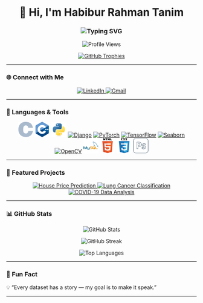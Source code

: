 <h1 align="center">👋 Hi, I'm Habibur Rahman Tanim</h1>

<h3 align="center">
  <img src="https://readme-typing-svg.demolab.com?font=Fira+Code&size=22&pause=1000&color=00C2FF&center=true&vCenter=true&width=550&lines=Aspiring+Machine+Learning+Engineer;Data+Analyst+%7C+Python+Developer;Deep+Learning+%26+Computer+Vision+Enthusiast;Turning+Data+into+Actionable+Insights" alt="Typing SVG" />
</h3>

<p align="center">
  <img src="https://komarev.com/ghpvc/?username=tanim2612&label=Profile%20Views&color=0e75b6&style=flat" alt="Profile Views" />
</p>

<p align="center">
  <a href="https://github.com/ryo-ma/github-profile-trophy">
    <img src="https://github-profile-trophy.vercel.app/?username=tanim2612&theme=onedark&margin-w=10&margin-h=10" alt="GitHub Trophies" />
  </a>
</p>

---

### 🌐 Connect with Me
<p align="center">
  <a href="https://www.linkedin.com/in/habibur-rahman-4b72b41b0/" target="_blank">
    <img src="https://img.shields.io/badge/LinkedIn-blue?logo=linkedin&logoColor=white" alt="LinkedIn"/>
  </a>
  <a href="mailto:tanim2612@gmail.com">
    <img src="https://img.shields.io/badge/Gmail-red?logo=gmail&logoColor=white" alt="Gmail"/>
  </a>
</p>

---

### 🧠 Languages & Tools
<p align="center">
  <a href="https://www.cprogramming.com/" target="_blank"><img src="https://raw.githubusercontent.com/devicons/devicon/master/icons/c/c-original.svg" alt="C" width="40" height="40"/></a>
  <a href="https://www.w3schools.com/cpp/" target="_blank"><img src="https://raw.githubusercontent.com/devicons/devicon/master/icons/cplusplus/cplusplus-original.svg" alt="C++" width="40" height="40"/></a>
  <a href="https://www.python.org/" target="_blank"><img src="https://raw.githubusercontent.com/devicons/devicon/master/icons/python/python-original.svg" alt="Python" width="40" height="40"/></a>
  <a href="https://www.djangoproject.com/" target="_blank"><img src="https://cdn.worldvectorlogo.com/logos/django.svg" alt="Django" width="40" height="40"/></a>
  <a href="https://pytorch.org/" target="_blank"><img src="https://www.vectorlogo.zone/logos/pytorch/pytorch-icon.svg" alt="PyTorch" width="40" height="40"/></a>
  <a href="https://www.tensorflow.org/" target="_blank"><img src="https://www.vectorlogo.zone/logos/tensorflow/tensorflow-icon.svg" alt="TensorFlow" width="40" height="40"/></a>
  <a href="https://seaborn.pydata.org/" target="_blank"><img src="https://seaborn.pydata.org/_images/logo-mark-lightbg.svg" alt="Seaborn" width="40" height="40"/></a>
  <a href="https://opencv.org/" target="_blank"><img src="https://www.vectorlogo.zone/logos/opencv/opencv-icon.svg" alt="OpenCV" width="40" height="40"/></a>
  <a href="https://www.mysql.com/" target="_blank"><img src="https://raw.githubusercontent.com/devicons/devicon/master/icons/mysql/mysql-original-wordmark.svg" alt="MySQL" width="40" height="40"/></a>
  <a href="https://www.w3.org/html/" target="_blank"><img src="https://raw.githubusercontent.com/devicons/devicon/master/icons/html5/html5-original-wordmark.svg" alt="HTML5" width="40" height="40"/></a>
  <a href="https://www.w3schools.com/css/" target="_blank"><img src="https://raw.githubusercontent.com/devicons/devicon/master/icons/css3/css3-original-wordmark.svg" alt="CSS3" width="40" height="40"/></a>
  <a href="https://www.adobe.com/products/photoshop.html" target="_blank"><img src="https://raw.githubusercontent.com/devicons/devicon/master/icons/photoshop/photoshop-line.svg" alt="Photoshop" width="40" height="40"/></a>
</p>

---

### 🎯 Featured Projects
<p align="center">
  <a href="https://github.com/tanim2612/house-price-prediction">
    <img src="https://github-readme-stats.vercel.app/api/pin/?username=tanim2612&repo=house-price-prediction&theme=tokyonight" alt="House Price Prediction" />
  </a>
  <a href="https://github.com/tanim2612/lung-cancer-image-classification">
    <img src="https://github-readme-stats.vercel.app/api/pin/?username=tanim2612&repo=lung-cancer-image-classification&theme=tokyonight" alt="Lung Cancer Classification" />
  </a>
  <a href="https://github.com/tanim2612/covid19-data-analysis">
    <img src="https://github-readme-stats.vercel.app/api/pin/?username=tanim2612&repo=covid19-data-analysis&theme=tokyonight" alt="COVID-19 Data Analysis" />
  </a>
</p>

---

### 📊 GitHub Stats
<p align="center">
  <img src="https://github-readme-stats.vercel.app/api?username=tanim2612&show_icons=true&theme=tokyonight" alt="GitHub Stats"/>
</p>

<p align="center">
  <img src="https://github-readme-streak-stats.herokuapp.com/?user=tanim2612&theme=tokyonight" alt="GitHub Streak"/>
</p>

<p align="center">
  <img src="https://github-readme-stats.vercel.app/api/top-langs/?username=tanim2612&layout=compact&theme=tokyonight" alt="Top Languages"/>
</p>

---

### 🧩 Fun Fact
💡 “Every dataset has a story — my goal is to make it speak.”

---
